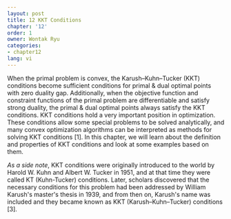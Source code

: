 ```yaml
---
layout: post
title: 12 KKT Conditions
chapter: '12'
order: 1
owner: Wontak Ryu
categories:
- chapter12
lang: vi
---
```


When the primal problem is convex, the Karush–Kuhn–Tucker (KKT) conditions become sufficient conditions for primal & dual optimal points with zero duality gap. Additionally, when the objective function and constraint functions of the primal problem are differentiable and satisfy strong duality, the primal & dual optimal points always satisfy the KKT conditions. KKT conditions hold a very important position in optimization. These conditions allow some special problems to be solved analytically, and many convex optimization algorithms can be interpreted as methods for solving KKT conditions [1]. In this chapter, we will learn about the definition and properties of KKT conditions and look at some examples based on them.

*As a side note*, KKT conditions were originally introduced to the world by Harold W. Kuhn and Albert W. Tucker in 1951, and at that time they were called KT (Kuhn-Tucker) conditions. Later, scholars discovered that the necessary conditions for this problem had been addressed by William Karush's master's thesis in 1939, and from then on, Karush's name was included and they became known as KKT (Karush–Kuhn–Tucker) conditions [3].